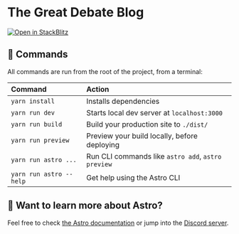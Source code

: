# The Great Debate Blog

<a href="https://stackblitz.com/fork/github/bootstrap-pretty/the-great-debate-blog">
    <img alt="Open in StackBlitz" src="https://developer.stackblitz.com/img/open_in_stackblitz.svg" />
</a>

## 🧞 Commands

All commands are run from the root of the project, from a terminal:

| Command                 | Action                                             |
| :---------------------- | :------------------------------------------------- |
| `yarn install`          | Installs dependencies                              |
| `yarn run dev`          | Starts local dev server at `localhost:3000`        |
| `yarn run build`        | Build your production site to `./dist/`            |
| `yarn run preview`      | Preview your build locally, before deploying       |
| `yarn run astro ...`    | Run CLI commands like `astro add`, `astro preview` |
| `yarn run astro --help` | Get help using the Astro CLI                       |

## 👀 Want to learn more about Astro?

Feel free to check [the Astro documentation](https://docs.astro.build) or jump into the [Discord server](https://astro.build/chat).
